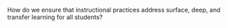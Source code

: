 How do we ensure that instructional practices address surface, deep, and transfer learning for all students?
